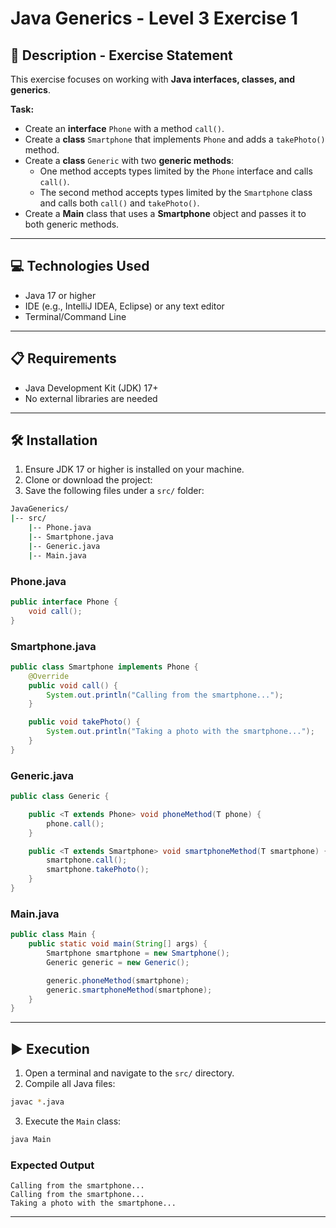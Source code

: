 # Java Generics - Level 3 Exercise 1

## 📄 Description - Exercise Statement

This exercise focuses on working with **Java interfaces, classes, and generics**.

**Task:**
- Create an **interface** `Phone` with a method `call()`.
- Create a **class** `Smartphone` that implements `Phone` and adds a `takePhoto()` method.
- Create a **class** `Generic` with two **generic methods**:
    - One method accepts types limited by the `Phone` interface and calls `call()`.
    - The second method accepts types limited by the `Smartphone` class and calls both `call()` and `takePhoto()`.
- Create a **Main** class that uses a **Smartphone** object and passes it to both generic methods.

---

## 💻 Technologies Used

- Java 17 or higher
- IDE (e.g., IntelliJ IDEA, Eclipse) or any text editor
- Terminal/Command Line

---

## 📋 Requirements

- Java Development Kit (JDK) 17+
- No external libraries are needed

---

## 🛠️ Installation

1. Ensure JDK 17 or higher is installed on your machine.
2. Clone or download the project: 
3. Save the following files under a `src/` folder:

```bash
JavaGenerics/
|-- src/
    |-- Phone.java
    |-- Smartphone.java
    |-- Generic.java
    |-- Main.java
```

### Phone.java
```java
public interface Phone {
    void call();
}
```

### Smartphone.java
```java
public class Smartphone implements Phone {
    @Override
    public void call() {
        System.out.println("Calling from the smartphone...");
    }

    public void takePhoto() {
        System.out.println("Taking a photo with the smartphone...");
    }
}
```

### Generic.java
```java
public class Generic {

    public <T extends Phone> void phoneMethod(T phone) {
        phone.call();
    }

    public <T extends Smartphone> void smartphoneMethod(T smartphone) {
        smartphone.call();
        smartphone.takePhoto();
    }
}
```

### Main.java
```java
public class Main {
    public static void main(String[] args) {
        Smartphone smartphone = new Smartphone();
        Generic generic = new Generic();

        generic.phoneMethod(smartphone);
        generic.smartphoneMethod(smartphone);
    }
}
```

---

## ▶️ Execution

1. Open a terminal and navigate to the `src/` directory.
2. Compile all Java files:

```bash
javac *.java
```

3. Execute the `Main` class:

```bash
java Main
```

### Expected Output
```text
Calling from the smartphone...
Calling from the smartphone...
Taking a photo with the smartphone...
```

---



